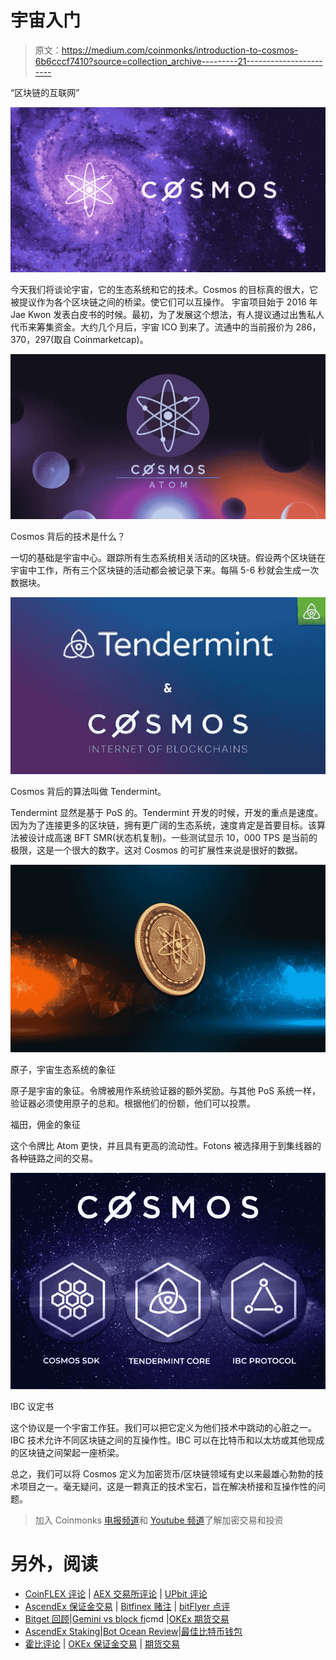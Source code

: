 # 宇宙入门

> 原文：<https://medium.com/coinmonks/introduction-to-cosmos-6b6cccf7410?source=collection_archive---------21----------------------->

“区块链的互联网”

![](img/8c7c1147b7ca3d6d1ae1474278727f49.png)

今天我们将谈论宇宙，它的生态系统和它的技术。Cosmos 的目标真的很大，它被提议作为各个区块链之间的桥梁。使它们可以互操作。
宇宙项目始于 2016 年 Jae Kwon 发表白皮书的时候。最初，为了发展这个想法，有人提议通过出售私人代币来筹集资金。大约几个月后，宇宙 ICO 到来了。流通中的当前报价为 286，370，297(取自 Coinmarketcap)。

![](img/727b29abb0e8bc9fb932a4301a730fc3.png)

Cosmos 背后的技术是什么？

一切的基础是宇宙中心。跟踪所有生态系统相关活动的区块链。假设两个区块链在宇宙中工作，所有三个区块链的活动都会被记录下来。每隔 5-6 秒就会生成一次数据块。

![](img/bbbd3e7357c2d91b0f8648190aeb031c.png)

Cosmos 背后的算法叫做 Tendermint。

Tendermint 显然是基于 PoS 的。Tendermint 开发的时候，开发的重点是速度。因为为了连接更多的区块链，拥有更广阔的生态系统，速度肯定是首要目标。该算法被设计成高速 BFT SMR(状态机复制)。一些测试显示 10，000 TPS 是当前的极限，这是一个很大的数字。这对 Cosmos 的可扩展性来说是很好的数据。

![](img/6af1dbdbbe4f0bc4ba1cf198c76c1834.png)

原子，宇宙生态系统的象征

原子是宇宙的象征。令牌被用作系统验证器的额外奖励。与其他 PoS 系统一样，验证器必须使用原子的总和。根据他们的份额，他们可以投票。

福田，佣金的象征

这个令牌比 Atom 更快，并且具有更高的流动性。Fotons 被选择用于到集线器的各种链路之间的交易。

![](img/b8aff53a6856ab86f0eee97a1a9feedf.png)

IBC 议定书

这个协议是一个宇宙工作狂。我们可以把它定义为他们技术中跳动的心脏之一。IBC 技术允许不同区块链之间的互操作性。IBC 可以在比特币和以太坊或其他现成的区块链之间架起一座桥梁。

总之，我们可以将 Cosmos 定义为加密货币/区块链领域有史以来最雄心勃勃的技术项目之一。毫无疑问，这是一颗真正的技术宝石，旨在解决桥接和互操作性的问题。

> 加入 Coinmonks [电报频道](https://t.me/coincodecap)和 [Youtube 频道](https://www.youtube.com/c/coinmonks/videos)了解加密交易和投资

# 另外，阅读

*   [CoinFLEX 评论](https://coincodecap.com/coinflex-review) | [AEX 交易所评论](https://coincodecap.com/aex-exchange-review) | [UPbit 评论](https://coincodecap.com/upbit-review)
*   [AscendEx 保证金交易](https://coincodecap.com/ascendex-margin-trading) | [Bitfinex 赌注](https://coincodecap.com/bitfinex-staking) | [bitFlyer 点评](https://coincodecap.com/bitflyer-review)
*   [Bitget 回顾](https://coincodecap.com/bitget-review)|[Gemini vs block fi](https://coincodecap.com/gemini-vs-blockfi)cmd |[OKEx 期货交易](https://coincodecap.com/okex-futures-trading)
*   [AscendEx Staking](https://coincodecap.com/ascendex-staking)|[Bot Ocean Review](https://coincodecap.com/bot-ocean-review)|[最佳比特币钱包](https://coincodecap.com/bitcoin-wallets-india)
*   [霍比评论](https://coincodecap.com/huobi-review) | [OKEx 保证金交易](https://coincodecap.com/okex-margin-trading) | [期货交易](https://coincodecap.com/futures-trading)